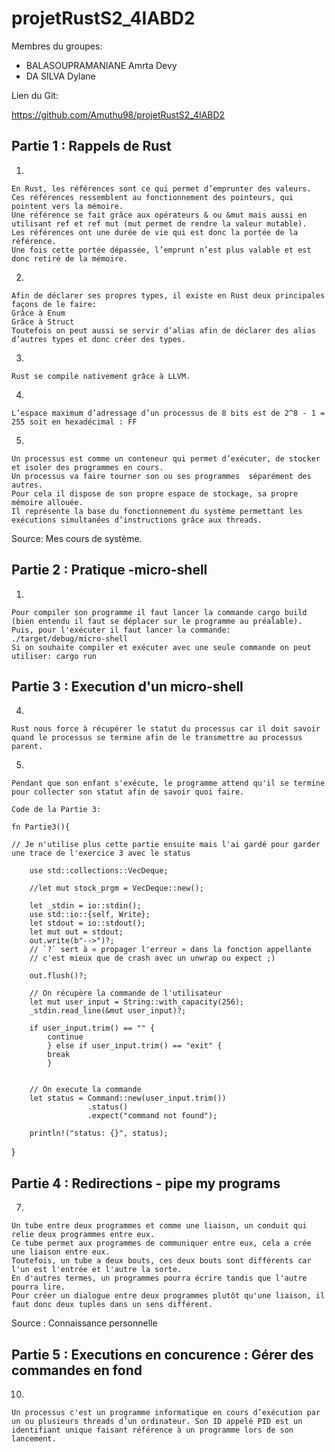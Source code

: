 # projetRustS2_4IABD2

Membres du groupes:

- BALASOUPRAMANIANE Amrta Devy 
- DA SILVA Dylane 

Lien du Git:

https://github.com/Amuthu98/projetRustS2_4IABD2

## Partie 1 : Rappels de Rust

1)

	En Rust, les références sont ce qui permet d’emprunter des valeurs. 
	Ces références ressemblent au fonctionnement des pointeurs, qui pointent vers la mémoire. 
	Une référence se fait grâce aux opérateurs & ou &mut mais aussi en utilisant ref et ref mut (mut permet de rendre la valeur mutable).
	Les références ont une durée de vie qui est donc la portée de la référence. 
	Une fois cette portée dépassée, l’emprunt n’est plus valable et est donc retiré de la mémoire. 



2)

	Afin de déclarer ses propres types, il existe en Rust deux principales façons de le faire:
	Grâce à Enum
	Grâce à Struct
	Toutefois on peut aussi se servir d’alias afin de déclarer des alias d’autres types et donc créer des types.

3)


	Rust se compile nativement grâce à LLVM.


4)

	L’espace maximum d’adressage d’un processus de 8 bits est de 2^8 - 1 = 255 soit en hexadécimal : FF


5)

	Un processus est comme un conteneur qui permet d’exécuter, de stocker et isoler des programmes en cours. 
	Un processus va faire tourner son ou ses programmes  séparément des autres.
	Pour cela il dispose de son propre espace de stockage, sa propre mémoire allouée. 
	Il représente la base du fonctionnement du système permettant les exécutions simultanées d’instructions grâce aux threads. 

Source: Mes cours de système.


## Partie 2 : Pratique -micro-shell

1)

	Pour compiler son programme il faut lancer la commande cargo build (bien entendu il faut se déplacer sur le programme au préalable).
	Puis, pour l'exécuter il faut lancer la commande: ./target/debug/micro-shell
	Si on souhaite compiler et exécuter avec une seule commande on peut utiliser: cargo run

## Partie 3 : Execution d'un micro-shell

4)

	Rust nous force à récupérer le statut du processus car il doit savoir quand le processus se termine afin de le transmettre au processus parent.
5)

	Pendant que son enfant s'exécute, le programme attend qu'il se termine pour collecter son statut afin de savoir quoi faire.
	
	Code de la Partie 3: 
	
	fn Partie3(){
    
    // Je n'utilise plus cette partie ensuite mais l'ai gardé pour garder une trace de l'exercice 3 avec le status

        use std::collections::VecDeque;

        //let mut stock_prgm = VecDeque::new();
    
        let _stdin = io::stdin();
        use std::io::{self, Write};
        let stdout = io::stdout();
        let mut out = stdout;
        out.write(b"-->")?;
        // `?` sert à « propager l'erreur » dans la fonction appellante
        // c'est mieux que de crash avec un unwrap ou expect ;)
        
        out.flush()?;

        // On récupère la commande de l'utilisateur
        let mut user_input = String::with_capacity(256);
        _stdin.read_line(&mut user_input)?;
        
        if user_input.trim() == "" {
            continue
            } else if user_input.trim() == "exit" {
            break
            }

        
        // On execute la commande
        let status = Command::new(user_input.trim())
                     .status()
                     .expect("command not found");

        println!("status: {}", status);

        

        
}

## Partie 4 : Redirections - pipe my programs

7)

	Un tube entre deux programmes et comme une liaison, un conduit qui relie deux programmes entre eux. 
	Ce tube permet aux programmes de communiquer entre eux, cela a crée une liaison entre eux.
	Toutefois, un tube a deux bouts, ces deux bouts sont différents car l'un est l'entrée et l'autre la sorte.
	En d'autres termes, un programmes pourra écrire tandis que l'autre pourra lire. 
	Pour créer un dialogue entre deux programmes plutôt qu'une liaison, il faut donc deux tuples dans un sens différent.
	
Source : Connaissance personnelle


## Partie 5 :  Executions en concurence : Gérer des commandes en fond

10)

	Un processus c'est un programme informatique en cours d’exécution par un ou plusieurs threads d’un ordinateur. Son ID appelé PID est un identifiant unique faisant référence à un programme lors de son lancement.
